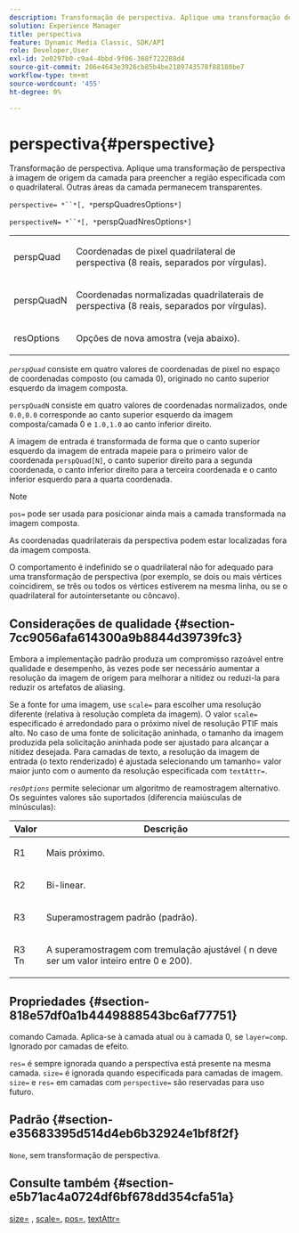 ```yaml
---
description: Transformação de perspectiva. Aplique uma transformação de perspectiva à imagem de origem da camada para preencher a região especificada com o quadrilateral. Outras áreas da camada permanecem transparentes.
solution: Experience Manager
title: perspectiva
feature: Dynamic Media Classic, SDK/API
role: Developer,User
exl-id: 2e0297b0-c9a4-4bbd-9f06-368f722288d4
source-git-commit: 206e4643e3926cb85b4be2189743578f88180be7
workflow-type: tm+mt
source-wordcount: '455'
ht-degree: 0%

---
```


# perspectiva{#perspective}

Transformação de perspectiva. Aplique uma transformação de perspectiva à imagem de origem da camada para preencher a região especificada com o quadrilateral. Outras áreas da camada permanecem transparentes.

`perspective= *``*[, *`perspQuadresOptions`*]`

`perspectiveN= *``*[, *`perspQuadNresOptions`*]`

<table id="simpletable_4BD38BBF53964F7D97B9E58914C97B3F"> 
 <tr class="strow"> 
  <td class="stentry"> <p><span class="varname"> perspQuad</span> </p></td> 
  <td class="stentry"> <p>Coordenadas de pixel quadrilateral de perspectiva (8 reais, separados por vírgulas). </p></td> 
 </tr> 
 <tr class="strow"> 
  <td class="stentry"> <p><span class="varname"> perspQuadN</span> </p></td> 
  <td class="stentry"> <p>Coordenadas normalizadas quadrilaterais de perspectiva (8 reais, separados por vírgulas). </p></td> 
 </tr> 
 <tr class="strow"> 
  <td class="stentry"> <p><span class="varname"> resOptions</span> </p></td> 
  <td class="stentry"> <p>Opções de nova amostra (veja abaixo). </p></td> 
 </tr> 
</table>

*`perspQuad`* consiste em quatro valores de coordenadas de pixel no espaço de coordenadas composto (ou camada 0), originado no canto superior esquerdo da imagem composta.

`perspQuadN` consiste em quatro valores de coordenadas normalizados, onde  `0.0,0.0` corresponde ao canto superior esquerdo da imagem composta/camada 0 e  `1.0,1.0` ao canto inferior direito.

A imagem de entrada é transformada de forma que o canto superior esquerdo da imagem de entrada mapeie para o primeiro valor de coordenada `perspQuad[N]`, o canto superior direito para a segunda coordenada, o canto inferior direito para a terceira coordenada e o canto inferior esquerdo para a quarta coordenada.

>[!NOTE]
>
>`pos=` pode ser usada para posicionar ainda mais a camada transformada na imagem composta.

As coordenadas quadrilaterais da perspectiva podem estar localizadas fora da imagem composta.

O comportamento é indefinido se o quadrilateral não for adequado para uma transformação de perspectiva (por exemplo, se dois ou mais vértices coincidirem, se três ou todos os vértices estiverem na mesma linha, ou se o quadrilateral for autointersetante ou côncavo).

## Considerações de qualidade {#section-7cc9056afa614300a9b8844d39739fc3}

Embora a implementação padrão produza um compromisso razoável entre qualidade e desempenho, às vezes pode ser necessário aumentar a resolução da imagem de origem para melhorar a nitidez ou reduzi-la para reduzir os artefatos de aliasing.

Se a fonte for uma imagem, use `scale=` para escolher uma resolução diferente (relativa à resolução completa da imagem). O valor `scale=` especificado é arredondado para o próximo nível de resolução PTIF mais alto. No caso de uma fonte de solicitação aninhada, o tamanho da imagem produzida pela solicitação aninhada pode ser ajustado para alcançar a nitidez desejada. Para camadas de texto, a resolução da imagem de entrada (o texto renderizado) é ajustada selecionando um tamanho= valor maior junto com o aumento da resolução especificada com `textAttr=`.

*`resOptions`* permite selecionar um algoritmo de reamostragem alternativo. Os seguintes valores são suportados (diferencia maiúsculas de minúsculas):

<table id="table_0F20007986324E228096888ED37219C0"> 
 <thead> 
  <tr> 
   <th class="entry"> <b> Valor</b> </th> 
   <th class="entry"> <b> Descrição</b> </th> 
  </tr> 
 </thead>
 <tbody> 
  <tr> 
   <td> <p> <span class="codeph"> R1</span> </p> </td> 
   <td> <p> Mais próximo. </p> </td> 
  </tr> 
  <tr> 
   <td> <p> <span class="codeph"> R2</span> </p> </td> 
   <td> <p> Bi-linear. </p> </td> 
  </tr> 
  <tr> 
   <td> <p> <span class="codeph"> R3</span> </p> </td> 
   <td> <p> Superamostragem padrão (padrão). </p> </td> 
  </tr> 
  <tr> 
   <td> <p> <span class="codeph">R3<span class="varname"> Tn</span></span> </p> </td> 
   <td> <p> A superamostragem com tremulação ajustável (<span class="varname"> n</span> deve ser um valor inteiro entre 0 e 200). </p> </td> 
  </tr> 
 </tbody> 
</table>

## Propriedades {#section-818e57df0a1b4449888543bc6af77751}

comando Camada. Aplica-se à camada atual ou à camada 0, se `layer=comp`. Ignorado por camadas de efeito.

`res=` é sempre ignorada quando a perspectiva está presente na mesma camada. `size=` é ignorada quando especificada para camadas de imagem. `size=` e  `res=` em camadas com  `perspective=` são reservadas para uso futuro.

## Padrão {#section-e35683395d514d4eb6b32924e1bf8f2f}

`None`, sem transformação de perspectiva.

## Consulte também {#section-e5b71ac4a0724df6bf678dd354cfa51a}

[size=](../../../../../is-api/http-ref/image-serving-api-ref/c-http-protocol-reference/c-data-types/r-size.md#reference-04d383f32c7b4003bed9978cb854747b) ,  [scale=](../../../../../is-api/http-ref/image-serving-api-ref/c-http-protocol-reference/c-command-reference/r-is-http-scale.md#reference-098c30cea1764f189e6f7c7e400cc065),  [pos=](../../../../../is-api/http-ref/image-serving-api-ref/c-http-protocol-reference/c-command-reference/r-pos.md#reference-65de948f4b404f1182b22119ca332143),  [textAttr=](../../../../../is-api/http-ref/image-serving-api-ref/c-http-protocol-reference/c-command-reference/r-textattr.md#reference-ff00484fa3244286abeff34911f7ec0d)
